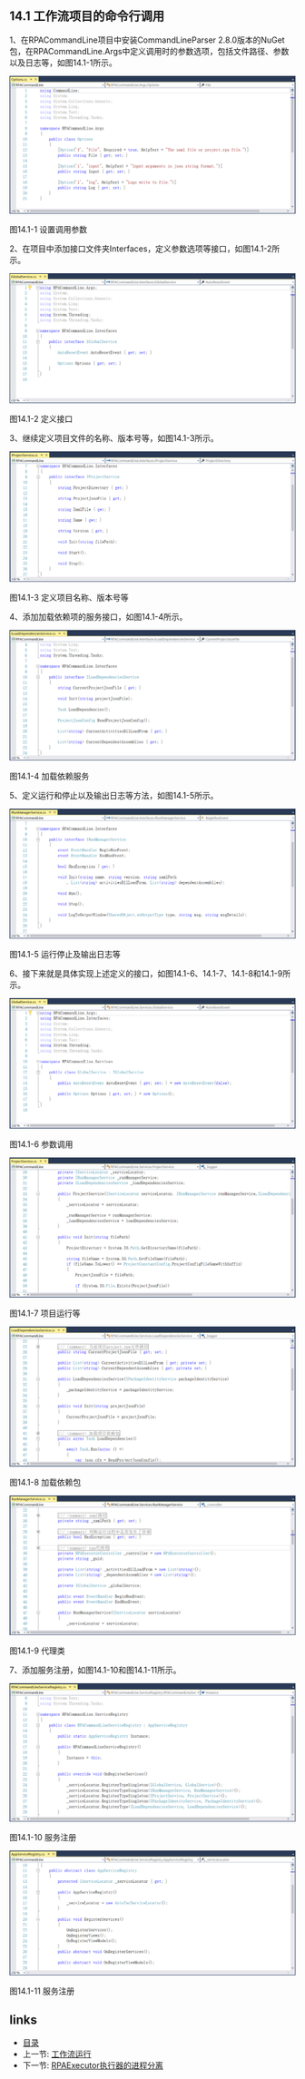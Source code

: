 ## 14.1 工作流项目的命令行调用

1、在RPACommandLine项目中安装CommandLineParser 2.8.0版本的NuGet包，在RPACommandLine.Args中定义调用时的参数选项，包括文件路径、参数以及日志等，如图14.1-1所示。

![](images/14.1-1.png)

图14.1-1 设置调用参数

2、在项目中添加接口文件夹Interfaces，定义参数选项等接口，如图14.1-2所示。

![](images/14.1-2.png)

图14.1-2 定义接口

3、继续定义项目文件的名称、版本号等，如图14.1-3所示。

![](images/14.1-3.png)

图14.1-3 定义项目名称、版本号等

4、添加加载依赖项的服务接口，如图14.1-4所示。

![](images/14.1-4.png)

图14.1-4 加载依赖服务

5、定义运行和停止以及输出日志等方法，如图14.1-5所示。

![](images/14.1-5.png)

图14.1-5 运行停止及输出日志等

6、接下来就是具体实现上述定义的接口，如图14.1-6、14.1-7、14.1-8和14.1-9所示。

![](images/14.1-6.png)

图14.1-6 参数调用

![](images/14.1-7.png)

图14.1-7 项目运行等

![](images/14.1-8.png)

图14.1-8 加载依赖包

![](images/14.1-9.png)

图14.1-9 代理类

7、添加服务注册，如图14.1-10和图14.1-11所示。

![](images/14.1-10.png)

图14.1-10 服务注册

![](images/14.1-11.png)

图14.1-11 服务注册

## links
   * [目录](<preface.md>)
   * 上一节: [工作流运行](<13.6.2.md>)
   * 下一节: [RPAExecutor执行器的进程分离](<14.2.md>)